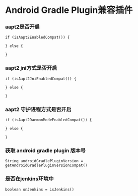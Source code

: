 # Android Gradle Plugin兼容插件


### aapt2是否开启

```
if (isAapt2EnabledCompat()) {

} else {

}
```

### aapt2 jni方式是否开启

```
if (isAapt2JniEnabledCompat()) {

} else {

}
```

### aapt2 守护进程方式是否开启

```
if (isAapt2DaemonModeEnabledCompat()) {

} else {

}
```

### 获取 android gradle plugin 版本号

```
String androidGradlePluginVersion = getAndroidGradlePluginVersionCompat()
```

### 是否在jenkins环境中

```
boolean onJenkins = isJenkins()
```